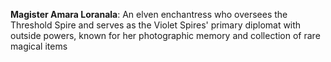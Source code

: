 **Magister Amara Loranala**: An elven enchantress who oversees the Threshold Spire and serves as the Violet Spires' primary diplomat with outside powers, known for her photographic memory and collection of rare magical items